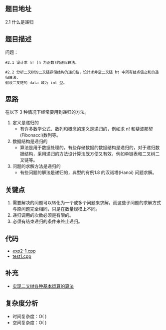 <!--
 * @Date        : 2020-05-02 20:37:47
 * @LastEditors : anlzou
 * @Github      : https://github.com/anlzou
 * @LastEditTime: 2020-05-28 09:22:54
 * @FilePath    : \algorithm-design\chapters\chapter02-recursive-algorithm-design-art\test2-1.md
 * @Describe    : 
 -->
## 题目地址
2.1 什么是递归

## 题目描述

问题：
```
#2.1 设计求 n! (n 为正数)的递归算法。

#2.2 分析二叉树的二叉链存储结构的递归性，设计求非空二叉链 bt 中所有结点值之和的递归算法，
假设二叉链的 data 域为 int 型。
```

## 思路
在以下 3 种情况下经常要用到递归的方法。
1. 定义是递归的
   - 有许多数学公式、数列和概念的定义是递归的，例如求 n! 和斐波那契(Fibonacci)数列等。
2. 数据结构是递归的
   - 算法是用于数据处理的，有些存储数据的数据结构是递归的，对于递归数据结构，采用递归的方法设计算法既方便又有效，例如单链表和二叉树二叉链等。
3. 问题的求解方法是递归的
   - 有些问题的解法是递归的，典型的有例1.8 的汉诺塔(Hanoi) 问题求解。 

## 关键点
1. 需要解决的问题可以转化为一个或多个问题来求解，而这些子问题的求解方式与原问题完全相同，只是在数量规模上不同。
2. 递归调用的次数必须是有限的。
3. 必须有结束递归的条件来终止递归。

## 代码
- [exp2-1.cpp](code/exp2-1.cpp)
- [test1.cpp](code/test1.cpp)

## 补充
- [实现二叉树各种基本运算的算法](https://github.com/anlzou/data-structure/blob/master/chapters/chapter07-trees-and-binary-trees/test-1.md)
## 复杂度分析

- 时间复杂度：O( )
- 空间复杂度：O( )